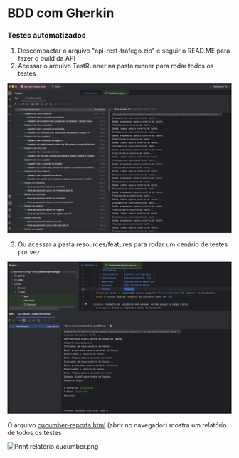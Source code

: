 # BDD com Gherkin

### Testes automatizados

1. Descompactar o arquivo "api-rest-trafego.zip" e seguir o READ.ME para fazer o build da API
2. Acessar o arquivo TestRunner na pasta runner para rodar todos os testes

![print test runner.png](print%20test%20runner.png)

3. Ou acessar a pasta resources/features para rodar um cenário de testes por vez

![print test features.png](print%20test%20features.png)

O arquivo [cucumber-reports.html](cucumber-reports.html) (abrir no navegador) mostra um relatório de todos os testes

![Print relatório cucumber.png](Print%20relat%C3%B3rio%20cucumber.png)

